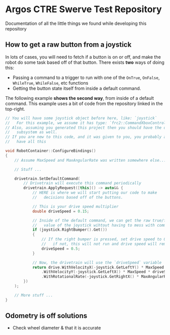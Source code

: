 # Argos CTRE Swerve Test Repository

Documentation of all the little things we found while developing this repository

## How to get a raw button from a joystick

In lots of cases, you will need to fetch if a button is on or off, and make the robot
do some task based off of that button. There exists **two** ways of doing this:

* Passing a command to a trigger to run with one of the `OnTrue`, `OnFalse`, `WhileTrue`, `WhileFalse`, etc functions
* Getting the button state itself from inside a default command.

The following example **shows the second way**, from inside of a default command.
This example uses a bit of code from the repository linked in the top-right.

```cpp
// You will have some joystick object before here, like: `joystick`
//   For this example, we assume it has type: `frc2::CommandXboxController`
// Also, assuming you generated this project then you should have the drivetrain
//   subsystem as well. 
// If you are new to this code, and it was given to you, you probably already
//   have all this

void RobotContainer::ConfigureBindings()
{
    // Assume MaxSpeed and MaxAngularRate was written somewhere else...

    // Stuff ...

    drivetrain.SetDefaultCommand(
        // Drivetrain will execute this command periodically
        drivetrain.ApplyRequest([this]() -> auto&& {
            // HERE is where we will start putting our code to make 
            //   decisions based off of the buttons. 

            // This is your drive speed multiplier
            double driveSpeed = 0.15;

            // Inside of the default command, we can get the raw true/false (on/off)
            //   value of the joystick wihtout having to mess with commands
            if (joystick.RightBumper().Get())
            {
                // If the right bumper is pressed, set drive speed to 0.5
                //   if not, this will not run and drive speed will remain 0.15
                driveSpeed = 0.5;
            }

            // Now, the drivetrain will use the `driveSpeed` variable
            return drive.WithVelocityX(-joystick.GetLeftY() * MaxSpeed * driveSpeed) // Drive forward with negative Y (forward)
                .WithVelocityY(-joystick.GetLeftX() * MaxSpeed * driveSpeed) // Drive left with negative X (left)
                .WithRotationalRate(-joystick.GetRightX() * MaxAngularRate); // Drive counterclockwise with negative X (left)
        })
    );

    // More stuff ...
}
```

## Odometry is off solutions

* Check wheel diameter & that it is accurate
